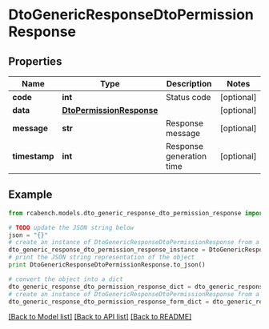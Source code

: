 # DtoGenericResponseDtoPermissionResponse


## Properties

Name | Type | Description | Notes
------------ | ------------- | ------------- | -------------
**code** | **int** | Status code | [optional] 
**data** | [**DtoPermissionResponse**](DtoPermissionResponse.md) |  | [optional] 
**message** | **str** | Response message | [optional] 
**timestamp** | **int** | Response generation time | [optional] 

## Example

```python
from rcabench.models.dto_generic_response_dto_permission_response import DtoGenericResponseDtoPermissionResponse

# TODO update the JSON string below
json = "{}"
# create an instance of DtoGenericResponseDtoPermissionResponse from a JSON string
dto_generic_response_dto_permission_response_instance = DtoGenericResponseDtoPermissionResponse.from_json(json)
# print the JSON string representation of the object
print DtoGenericResponseDtoPermissionResponse.to_json()

# convert the object into a dict
dto_generic_response_dto_permission_response_dict = dto_generic_response_dto_permission_response_instance.to_dict()
# create an instance of DtoGenericResponseDtoPermissionResponse from a dict
dto_generic_response_dto_permission_response_form_dict = dto_generic_response_dto_permission_response.from_dict(dto_generic_response_dto_permission_response_dict)
```
[[Back to Model list]](../README.md#documentation-for-models) [[Back to API list]](../README.md#documentation-for-api-endpoints) [[Back to README]](../README.md)


